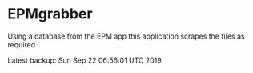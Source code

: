 # EPMgrabber
Using a database from the EPM app this application scrapes the files as required


Latest backup: Sun Sep 22 06:56:01 UTC 2019
